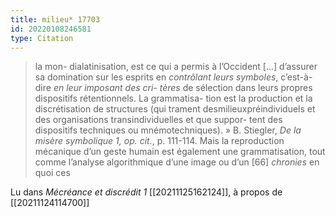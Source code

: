 ```yaml
---
title: milieu* 17703
id: 20220108246581
type: Citation
---
```


> la mon- dialatinisation, est ce qui a permis à l’Occident [...] d’assurer sa domination sur les esprits en *contrôlant leurs symboles*, c’est-à-dire *en leur imposant des cri- tères* de sélection dans leurs propres dispositifs rétentionnels. La grammatisa- tion est la production et la discrétisation de structures (qui trament desmilieuxpréindividuels et des organisations transindividuelles et que suppor- tent des dispositifs techniques ou mnémotechniques). » B. Stiegler, *De la misère symbolique 1, op. cit.*, p. 111-114. Mais la reproduction mécanique d’un geste humain est également une grammatisation, tout comme l’analyse algorithmique d’une image ou d’un [66] *chronies* en quoi ces

Lu dans *Mécréance et discrédit 1* [[20211125162124]], à propos de [[20211124114700]]